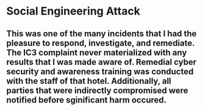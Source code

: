 # Social Engineering Attack
<h2>This was one of the many incidents that I had the pleasure to respond, investigate, and remediate. The IC3 complaint never materialized with any results that I was made aware of. Remedial cyber security and awareness training was conducted with the staff of that hotel. Additionally, all parties that were indirectly compromised were notified before sginificant harm occured.</h2>
